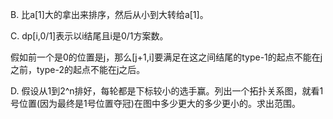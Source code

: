 B. 比a[1]大的拿出来排序，然后从小到大转给a[1]。

C. dp[i,0/1]表示以i结尾且i是0/1方案数。

   假如前一个是0的位置是j，那么[j+1,i]要满足在这之间结尾的type-1的起点不能在j之前，type-2的起点不能在j之后。
   
D. 假设从1到2^n排好，每轮都是下标较小的选手赢。列出一个拓扑关系图，就看1号位置(因为最终是1号位置夺冠)在图中多少更大的多少更小的。求出范围。
